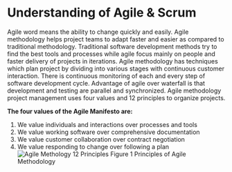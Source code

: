 # Understanding of Agile & Scrum 
Agile word means the ability to change quickly and easily. Agile methodology helps project teams to adapt faster and easier as compared to traditional methodology. Traditional software development methods try to find the best tools and processes while agile focus mainly on people and faster delivery of projects in iterations.
Agile methodology has techniques which plan project by dividing into various stages with continuous customer interaction. There is continuous monitoring of each and every step of software development cycle. Advantage of agile over waterfall is that development and testing are parallel and synchronized.
Agile methodology project management uses four values and 12 principles to organize projects. 

**The four values of the Agile Manifesto are:**
1.	We value individuals and interactions over processes and tools
2.	We value working software over comprehensive documentation
3.	We value customer collaboration over contract negotiation
4.	We value responding to change over following a plan
![Agile Methology 12 Principles](https://github.com/kamalakshi14/abc/assets/135496842/7d9b48c3-4f16-46ed-9bd1-220c8f6c8702)
Figure 1 Principles of Agile Methodology
